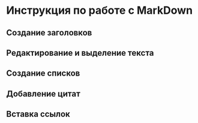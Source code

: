 # Инструкция по работе с MarkDown

## Создание заголовков

## Редактирование и выделение текста

## Создание списков

## Добавление цитат

## Вставка ссылок

